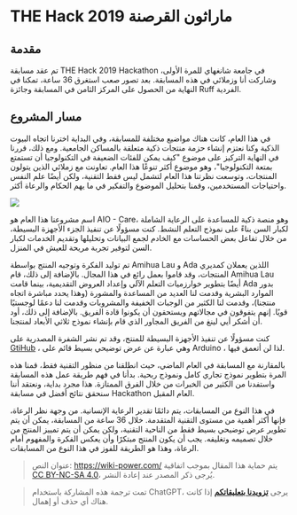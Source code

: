 # THE Hack 2019 ماراثون القرصنة

## مقدمة

تم عقد مسابقة THE Hack 2019 Hackathon في جامعة شانغهاي للمرة الأولى، وشاركت أنا وزملائي في هذه المسابقة. بعد تصور صعب استغرق 36 ساعة، تمكنا في النهاية من الحصول على المركز الثامن في المسابقة وجائزة Ruff الفردية.

## مسار المشروع

في هذا العام، كانت هناك مواضيع مختلفة للمسابقة، وفي البداية اخترنا اتجاه البيوت الذكية وكنا نعتزم إنشاء حزمة منتجات ذكية متعلقة بالمساكن الجامعية. ومع ذلك، قررنا في النهاية التركيز على موضوع "كيف يمكن للفئات الضعيفة في التكنولوجيا أن تستمتع بمتعة التكنولوجيا"، وهو موضوع أكثر تنوعًا هذا العام. تعاونت مع زملائي الذين يتولون المنتجات، وتوسعت نظرتنا هذا العام لتشمل ليس فقط التقنية، ولكن أيضًا علم النفس واحتياجات المستخدمين، وقمنا بتحليل الموضوع والتفكير في ما يهم الحكام والرعاة أكثر.

![](https://img.wiki-power.com/d/wiki-media/img/72fa421a32841af4c9cb339132b30fe.jpg)

اسم مشروعنا هذا العام هو AIO - Care، وهو منصة ذكية للمساعدة على الرعاية الشاملة لكبار السن بناءً على نموذج التعلم النشط. كنت مسؤولًا عن تنفيذ الجزء الأجهزة البسيطة، من خلال تفاعل بعض الحساسات مع الخادم لجمع البيانات وتحليلها وتقديم الخدمات لكبار السن لتوفير تجربة مريحة للعيش في المنزل.

تم توليد الفكرة وتوجيه المنتج بواسطة Amihua Lau و Ada اللذين يعملان كمديري المنتجات، وقد قاموا بعمل رائع في هذا المجال. بالإضافة إلى ذلك، قام Amihua Lau أيضًا بتطوير خوارزميات التعلم الآلي وإعداد العروض التقديمية، بينما قامت Ada بدور الموارد البشرية وقدمت لنا العديد من المساعدة والمشورة (وهذا يحدد مباشرة اتجاه منتجنا)، وقدمت لنا الكثير من الوجبات الخفيفة والمشروبات وقدمت لنا دعمًا لوجستيًا قويًا. إنهم يتفوقون في مجالاتهم ويستحقون أن يكونوا قادة الفريق. بالإضافة إلى ذلك، أود أن أشكر أيي لينغ من الفريق المجاور الذي قام بإنشاء نموذج ثلاثي الأبعاد لمنتجنا.

كنت مسؤولًا عن تنفيذ الأجهزة البسيطة للمنتج، وقد تم نشر الشفرة المصدرية على [GtiHub](https://github.com/linyuxuanlin/Project-of-THE-Hack) ، وهي عبارة عن عرض توضيحي بسيط قائم على Arduino ، لذا لن أتعمق فيها.

بالمقارنة مع المسابقة في العام الماضي، حيث انطلقنا من منظور التقنية فقط، قمنا هذه المرة بتطوير نموذج تجاري كامل ونموذج ربحية. بدأنا في فهم طريقة عمل هذه المسابقة واستفدنا من الكثير من الخبرات من خلال الفرق الممتازة. هذا مجرد بداية، ونعتقد أننا سنحقق نتائج أفضل في مسابقة Hackathon العام المقبل.

في هذا النوع من المسابقات، يتم دائمًا تقدير الرعاية الإنسانية. من وجهة نظر الرعاة، فإنها أكثر أهمية من مستوى التقنية المتقدمة. خلال 36 ساعة من المسابقة، يمكن أن يتم تطوير عرض توضيحي بسيط فقط من الناحية التقنية، ولكن يمكن أن يتم تمييز المنتج من خلال تصميمه وتغليفه. يجب أن يكون المنتج مبتكرًا وأن يعكس الفكرة والمفهوم أمام الرعاة، وهذا هو الطريقة للفوز في هذا النوع من المسابقات.

> عنوان النص: <https://wiki-power.com/>
> يتم حماية هذا المقال بموجب اتفاقية [CC BY-NC-SA 4.0](https://creativecommons.org/licenses/by/4.0/deed.zh)، يُرجى ذكر المصدر عند إعادة النشر.

> تمت ترجمة هذه المشاركة باستخدام ChatGPT، يرجى [**تزويدنا بتعليقاتكم**](https://github.com/linyuxuanlin/Wiki_MkDocs/issues/new) إذا كانت هناك أي حذف أو إهمال.